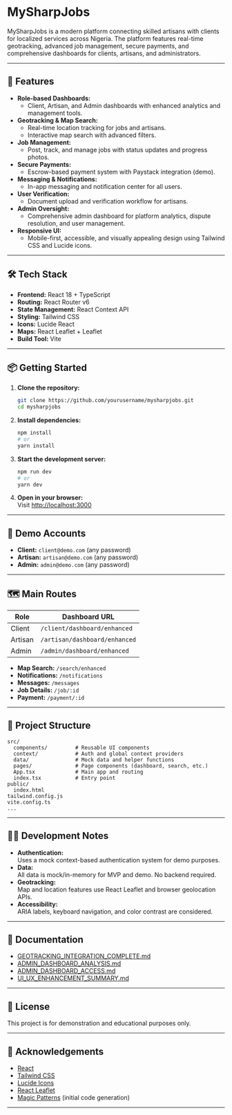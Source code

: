 # MySharpJobs

MySharpJobs is a modern platform connecting skilled artisans with clients for localized services across Nigeria. The platform features real-time geotracking, advanced job management, secure payments, and comprehensive dashboards for clients, artisans, and administrators.

---

## 🚀 Features

- **Role-based Dashboards:**  
  - Client, Artisan, and Admin dashboards with enhanced analytics and management tools.
- **Geotracking & Map Search:**  
  - Real-time location tracking for jobs and artisans.
  - Interactive map search with advanced filters.
- **Job Management:**  
  - Post, track, and manage jobs with status updates and progress photos.
- **Secure Payments:**  
  - Escrow-based payment system with Paystack integration (demo).
- **Messaging & Notifications:**  
  - In-app messaging and notification center for all users.
- **User Verification:**  
  - Document upload and verification workflow for artisans.
- **Admin Oversight:**  
  - Comprehensive admin dashboard for platform analytics, dispute resolution, and user management.
- **Responsive UI:**  
  - Mobile-first, accessible, and visually appealing design using Tailwind CSS and Lucide icons.

---

## 🛠️ Tech Stack

- **Frontend:** React 18 + TypeScript
- **Routing:** React Router v6
- **State Management:** React Context API
- **Styling:** Tailwind CSS
- **Icons:** Lucide React
- **Maps:** React Leaflet + Leaflet
- **Build Tool:** Vite

---

## 📦 Getting Started

1. **Clone the repository:**
   ```bash
   git clone https://github.com/yourusername/mysharpjobs.git
   cd mysharpjobs
   ```

2. **Install dependencies:**
   ```bash
   npm install
   # or
   yarn install
   ```

3. **Start the development server:**
   ```bash
   npm run dev
   # or
   yarn dev
   ```

4. **Open in your browser:**  
   Visit [http://localhost:3000](http://localhost:3000)

---

## 👤 Demo Accounts

- **Client:** `client@demo.com` (any password)
- **Artisan:** `artisan@demo.com` (any password)
- **Admin:** `admin@demo.com` (any password)

---

## 🗺️ Main Routes

| Role    | Dashboard URL                       |
|---------|-------------------------------------|
| Client  | `/client/dashboard/enhanced`        |
| Artisan | `/artisan/dashboard/enhanced`       |
| Admin   | `/admin/dashboard/enhanced`         |

- **Map Search:** `/search/enhanced`
- **Notifications:** `/notifications`
- **Messages:** `/messages`
- **Job Details:** `/job/:id`
- **Payment:** `/payment/:id`

---

## 📂 Project Structure

```
src/
  components/         # Reusable UI components
  context/            # Auth and global context providers
  data/               # Mock data and helper functions
  pages/              # Page components (dashboard, search, etc.)
  App.tsx             # Main app and routing
  index.tsx           # Entry point
public/
  index.html
tailwind.config.js
vite.config.ts
...
```

---

## 🧑‍💻 Development Notes

- **Authentication:**  
  Uses a mock context-based authentication system for demo purposes.
- **Data:**  
  All data is mock/in-memory for MVP and demo. No backend required.
- **Geotracking:**  
  Map and location features use React Leaflet and browser geolocation APIs.
- **Accessibility:**  
  ARIA labels, keyboard navigation, and color contrast are considered.

---

## 📖 Documentation

- [GEOTRACKING_INTEGRATION_COMPLETE.md](./GEOTRACKING_INTEGRATION_COMPLETE.md)
- [ADMIN_DASHBOARD_ANALYSIS.md](./ADMIN_DASHBOARD_ANALYSIS.md)
- [ADMIN_DASHBOARD_ACCESS.md](./ADMIN_DASHBOARD_ACCESS.md)
- [UI_UX_ENHANCEMENT_SUMMARY.md](./UI_UX_ENHANCEMENT_SUMMARY.md)

---

## 📝 License

This project is for demonstration and educational purposes only.

---

## 🙏 Acknowledgements

- [React](https://react.dev/)
- [Tailwind CSS](https://tailwindcss.com/)
- [Lucide Icons](https://lucide.dev/)
- [React Leaflet](https://react-leaflet.js.org/)
- [Magic Patterns](https://magicpatterns.com) (initial code generation)

---

